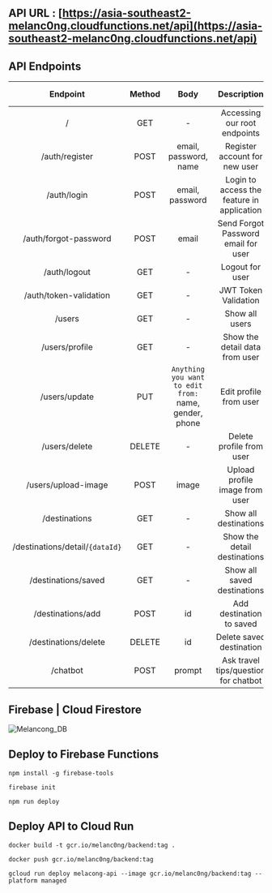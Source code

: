 ## API URL : [https://asia-southeast2-melanc0ng.cloudfunctions.net/api](https://asia-southeast2-melanc0ng.cloudfunctions.net/api)
## API Endpoints
|             Endpoint          | Method |                                      Body                                      |                     Description                   | JWT Token |
| :---------------------------: | :----: | :----------------------------------------------------------------------------: | :-----------------------------------------------: | :-------: |
|   /                           |   GET  |                                   -                                            | Accessing our root endpoints                      |  &#9744;  |
|   /auth/register              |  POST  |                           email, password, name                                | Register account for new user                     |  &#9744;  |
|   /auth/login                 |  POST  |                             email, password                                    | Login to access the feature in application        |  &#9744;  |
|   /auth/forgot-password       |  POST  |                                email                                           | Send Forgot Password email for user               |  &#9744;  |
|   /auth/logout                |   GET  |                                   -                                            | Logout for user                                   |  &#9745;  |
|   /auth/token-validation     |   GET  |                                   -                                            | JWT Token Validation                              |  &#9744;  |
|   /users                      |   GET  |                                   -                                            | Show all users                                    |  &#9745;  |
|   /users/profile              |   GET  |                                   -                                            | Show the detail data from user                    |  &#9745;  |
|   /users/update               |   PUT  |`Anything you want to edit from:` name, gender, phone                           | Edit profile from user                            |  &#9745;  |
|   /users/delete               | DELETE |                                   -                                            | Delete profile from user                          |  &#9745;  |
|   /users/upload-image         |  POST  |                                image                                           | Upload profile image from user                    |  &#9745;  |
|   /destinations               |   GET  |                                   -                                            | Show all destinations                             |  &#9744;  |
|/destinations/detail/`{dataId}`|   GET  |                                   -                                            | Show the detail destinations                      |  &#9745;  |
|   /destinations/saved         |   GET  |                                   -                                            | Show all saved destinations                       |  &#9745;  |
|   /destinations/add           |  POST  |                                  id                                            | Add destination to saved                          |  &#9745;  |
|   /destinations/delete        | DELETE |                                  id                                            | Delete saved destination                          |  &#9745;  |
|   /chatbot                    |  POST  |                                prompt                                          | Ask travel tips/question for chatbot              |  &#9745;  |

## Firebase | Cloud Firestore
![Melancong_DB](https://github.com/user-attachments/assets/7f4405fc-470e-4290-8482-5caa11b6dcf6)

## Deploy to Firebase Functions
```console
npm install -g firebase-tools
```
```console
firebase init
```
```console
npm run deploy
```

## Deploy API to Cloud Run
```console
docker build -t gcr.io/melanc0ng/backend:tag .
```
```console
docker push gcr.io/melanc0ng/backend:tag
```
```console
gcloud run deploy melacong-api --image gcr.io/melanc0ng/backend:tag --platform managed
```
